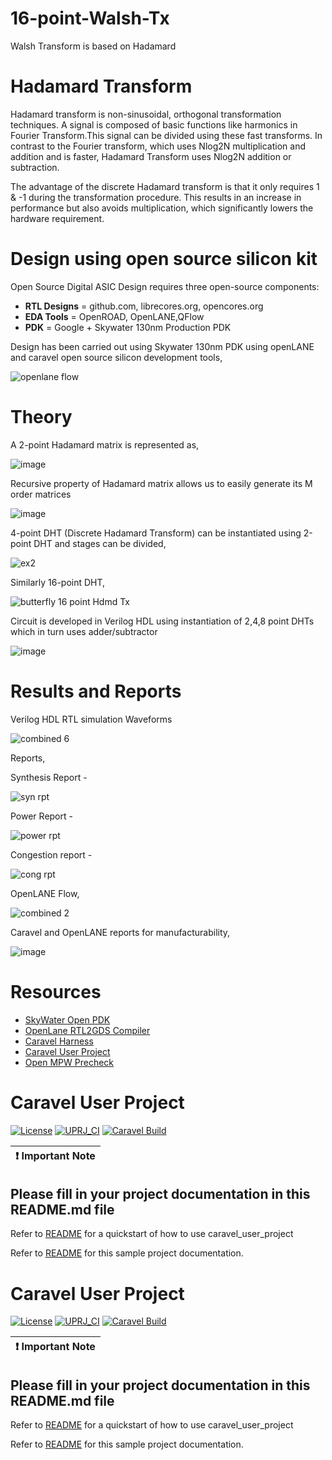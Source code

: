 # 16-point-Walsh-Tx

Walsh Transform is based on Hadamard

# Hadamard Transform
Hadamard transform is non-sinusoidal, orthogonal transformation techniques. A signal is composed of basic functions like harmonics in Fourier Transform.This signal can be divided using these fast transforms. In contrast to the Fourier transform, which uses Nlog2N multiplication and addition and is faster, Hadamard Transform uses Nlog2N addition or subtraction.

The advantage of the discrete Hadamard transform is that it only requires 1 & -1 during the transformation procedure. This results in an increase in performance but also avoids multiplication, which significantly lowers the hardware requirement.

# Design using open source silicon kit

Open Source Digital ASIC Design requires three open-source components:  
- **RTL Designs** = github.com, librecores.org, opencores.org
- **EDA Tools** = OpenROAD, OpenLANE,QFlow  
- **PDK** = Google + Skywater 130nm Production PDK

Design has been carried out using Skywater 130nm PDK using openLANE and caravel open source silicon development tools,

![openlane flow](https://user-images.githubusercontent.com/106398260/200923562-10258199-deb3-4f2c-9889-5fffb18edf0b.jpg)

# Theory

A 2-point Hadamard matrix is represented as,

![image](https://user-images.githubusercontent.com/106398260/200916745-71ffaf15-d4e9-40d0-8fa0-6eded2f11194.png)

Recursive property of Hadamard matrix allows us to easily generate its M order matrices

![image](https://user-images.githubusercontent.com/106398260/200917431-a13524f4-af09-47cd-a95f-fff0f045cb7a.png)

4-point DHT (Discrete Hadamard Transform) can be instantiated using 2-point DHT and stages can be divided,

![ex2](https://user-images.githubusercontent.com/106398260/200920895-18d07759-c20d-4b66-8080-383a4cef58e2.png)


Similarly 16-point DHT,

![butterfly 16 point Hdmd Tx](https://user-images.githubusercontent.com/106398260/200912744-7210721f-9a68-4bdb-93bc-4dfb3b3bcfa9.png)

Circuit is developed in Verilog HDL using instantiation of 2,4,8 point DHTs which in turn uses adder/subtractor


![image](https://user-images.githubusercontent.com/106398260/200922435-9a479b2f-748f-42b0-9478-5169eeeafcb6.png)

# Results and Reports

Verilog HDL RTL simulation Waveforms


![combined 6](https://user-images.githubusercontent.com/106398260/200920074-1722c314-1fa6-46ec-a4ef-a6d89479d32e.png)


Reports, 

Synthesis Report -


![syn rpt](https://user-images.githubusercontent.com/106398260/200923842-4dde56d9-3eed-429c-997d-70986c9dec91.png)

Power Report -


![power rpt](https://user-images.githubusercontent.com/106398260/200923932-fef7b6c7-7fd3-40da-8c33-72353d239319.png)

Congestion report - 


![cong rpt](https://user-images.githubusercontent.com/106398260/200924171-cf73b80b-f087-4f61-8078-bd7ffb73d837.png)

OpenLANE Flow,

![combined 2](https://user-images.githubusercontent.com/106398260/200921075-787d82c2-355f-4c4f-9a3c-17ec11989529.png)

Caravel and OpenLANE reports for manufacturability,

![image](https://user-images.githubusercontent.com/106398260/200925271-fc4c2061-1067-4e88-a349-576d4a2f9d24.png)

# Resources

- [SkyWater Open PDK](https://github.com/google/skywater-pdk)
- [OpenLane RTL2GDS Compiler](https://github.com/efabless/openlane)
- [Caravel Harness](https://github.com/efabless/caravel)
- [Caravel User Project](https://github.com/efabless/caravel_user_project)
- [Open MPW Precheck](https://github.com/efabless/open_mpw_precheck)



# Caravel User Project

[![License](https://img.shields.io/badge/License-Apache%202.0-blue.svg)](https://opensource.org/licenses/Apache-2.0) [![UPRJ_CI](https://github.com/efabless/caravel_project_example/actions/workflows/user_project_ci.yml/badge.svg)](https://github.com/efabless/caravel_project_example/actions/workflows/user_project_ci.yml) [![Caravel Build](https://github.com/efabless/caravel_project_example/actions/workflows/caravel_build.yml/badge.svg)](https://github.com/efabless/caravel_project_example/actions/workflows/caravel_build.yml)

| :exclamation: Important Note            |
|-----------------------------------------|

## Please fill in your project documentation in this README.md file 

Refer to [README](docs/source/index.rst#section-quickstart) for a quickstart of how to use caravel_user_project

Refer to [README](docs/source/index.rst) for this sample project documentation. 


# Caravel User Project

[![License](https://img.shields.io/badge/License-Apache%202.0-blue.svg)](https://opensource.org/licenses/Apache-2.0) [![UPRJ_CI](https://github.com/efabless/caravel_project_example/actions/workflows/user_project_ci.yml/badge.svg)](https://github.com/efabless/caravel_project_example/actions/workflows/user_project_ci.yml) [![Caravel Build](https://github.com/efabless/caravel_project_example/actions/workflows/caravel_build.yml/badge.svg)](https://github.com/efabless/caravel_project_example/actions/workflows/caravel_build.yml)

| :exclamation: Important Note            |
|-----------------------------------------|

## Please fill in your project documentation in this README.md file 

Refer to [README](docs/source/index.rst#section-quickstart) for a quickstart of how to use caravel_user_project

Refer to [README](docs/source/index.rst) for this sample project documentation. 
